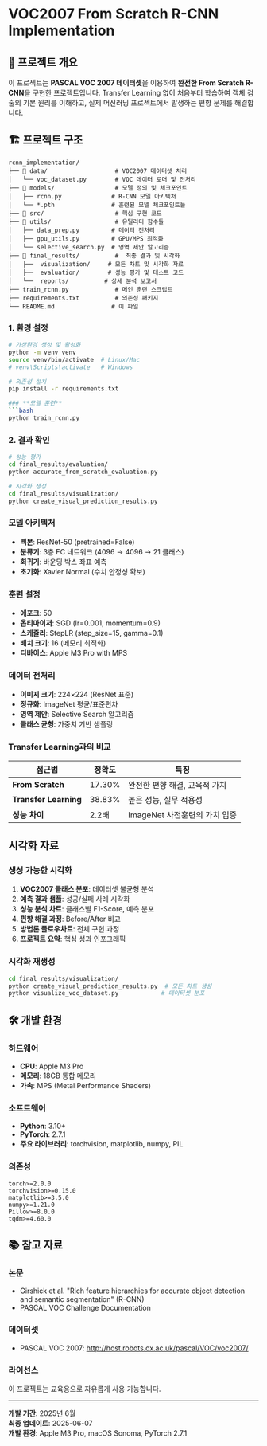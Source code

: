 # VOC2007 From Scratch R-CNN Implementation

## 🎯 **프로젝트 개요**

이 프로젝트는 **PASCAL VOC 2007 데이터셋**을 이용하여 **완전한 From Scratch R-CNN**을 구현한 프로젝트입니다. Transfer Learning 없이 처음부터 학습하여 객체 검출의 기본 원리를 이해하고, 실제 머신러닝 프로젝트에서 발생하는 편향 문제를 해결합니다.

## 🏗️ **프로젝트 구조**

```
rcnn_implementation/
├── 📂 data/                   # VOC2007 데이터셋 처리
│   └── voc_dataset.py        # VOC 데이터 로더 및 전처리
├── 📂 models/                 # 모델 정의 및 체크포인트
│   ├── rcnn.py              # R-CNN 모델 아키텍처
│   └── *.pth                # 훈련된 모델 체크포인트들
├── 📂 src/                    # 핵심 구현 코드
├── 📂 utils/                  # 유틸리티 함수들
│   ├── data_prep.py         # 데이터 전처리
│   ├── gpu_utils.py         # GPU/MPS 최적화
│   └── selective_search.py  # 영역 제안 알고리즘
├── 📂 final_results/          #  최종 결과 및 시각화
│   ├──  visualization/     # 모든 차트 및 시각화 자료
│   ├──  evaluation/        # 성능 평가 및 테스트 코드
│   └──  reports/          # 상세 분석 보고서
├── train_rcnn.py             # 메인 훈련 스크립트
├── requirements.txt          # 의존성 패키지
└── README.md                # 이 파일
```

### **1. 환경 설정**
```bash
# 가상환경 생성 및 활성화
python -m venv venv
source venv/bin/activate  # Linux/Mac
# venv\Scripts\activate   # Windows

# 의존성 설치
pip install -r requirements.txt

### **모델 훈련**
```bash
python train_rcnn.py
```

### **2. 결과 확인**
```bash
# 성능 평가
cd final_results/evaluation/
python accurate_from_scratch_evaluation.py

# 시각화 생성
cd final_results/visualization/
python create_visual_prediction_results.py
```
### **모델 아키텍처**
- **백본**: ResNet-50 (pretrained=False)
- **분류기**: 3층 FC 네트워크 (4096 → 4096 → 21 클래스)
- **회귀기**: 바운딩 박스 좌표 예측
- **초기화**: Xavier Normal (수치 안정성 확보)

### **훈련 설정**
- **에포크**: 50
- **옵티마이저**: SGD (lr=0.001, momentum=0.9)
- **스케줄러**: StepLR (step_size=15, gamma=0.1)
- **배치 크기**: 16 (메모리 최적화)
- **디바이스**: Apple M3 Pro with MPS

### **데이터 전처리**
- **이미지 크기**: 224×224 (ResNet 표준)
- **정규화**: ImageNet 평균/표준편차
- **영역 제안**: Selective Search 알고리즘
- **클래스 균형**: 가중치 기반 샘플링

### **Transfer Learning과의 비교**
| 접근법 | 정확도 | 특징 |
|--------|--------|------|
| **From Scratch** | 17.30% | 완전한 편향 해결, 교육적 가치 |
| **Transfer Learning** | 38.83% | 높은 성능, 실무 적용성 |
| **성능 차이** | 2.2배 | ImageNet 사전훈련의 가치 입증 |

## **시각화 자료**

### **생성 가능한 시각화**
1. **VOC2007 클래스 분포**: 데이터셋 불균형 분석
2. **예측 결과 샘플**: 성공/실패 사례 시각화
3. **성능 분석 차트**: 클래스별 F1-Score, 예측 분포
4. **편향 해결 과정**: Before/After 비교
5. **방법론 플로우차트**: 전체 구현 과정
6. **프로젝트 요약**: 핵심 성과 인포그래픽

### **시각화 재생성**
```bash
cd final_results/visualization/
python create_visual_prediction_results.py  # 모든 차트 생성
python visualize_voc_dataset.py            # 데이터셋 분포
```

## 🛠️ **개발 환경**

### **하드웨어**
- **CPU**: Apple M3 Pro
- **메모리**: 18GB 통합 메모리
- **가속**: MPS (Metal Performance Shaders)

### **소프트웨어**
- **Python**: 3.10+
- **PyTorch**: 2.7.1
- **주요 라이브러리**: torchvision, matplotlib, numpy, PIL

### **의존성**
```
torch>=2.0.0
torchvision>=0.15.0
matplotlib>=3.5.0
numpy>=1.21.0
Pillow>=8.0.0
tqdm>=4.60.0
```

## 📚 **참고 자료**

### **논문**
- Girshick et al. "Rich feature hierarchies for accurate object detection and semantic segmentation" (R-CNN)
- PASCAL VOC Challenge Documentation

### **데이터셋**
- PASCAL VOC 2007: http://host.robots.ox.ac.uk/pascal/VOC/voc2007/


### **라이선스**
이 프로젝트는 교육용으로 자유롭게 사용 가능합니다.

---
**개발 기간**: 2025년 6월  
**최종 업데이트**: 2025-06-07  
**개발 환경**: Apple M3 Pro, macOS Sonoma, PyTorch 2.7.1
